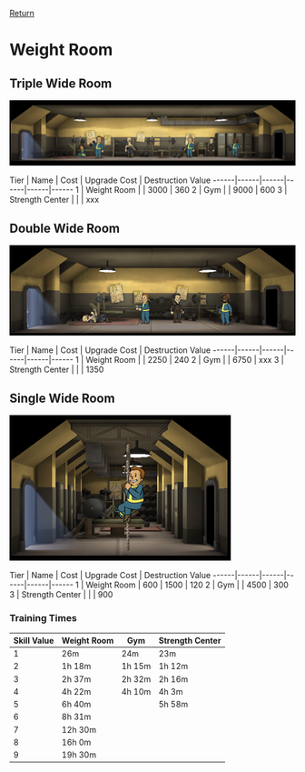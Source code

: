 [Return](../README.md)

Weight Room
===========

## Triple Wide Room

![Weight Room](t1images/tripleweightroom.jpg)

Tier | Name | Cost | Upgrade Cost | Destruction Value
------|------|------|------|------|------
1 | Weight Room | | 3000 | 360
2 | Gym | | 9000 | 600
3 | Strength Center | | | xxx

## Double Wide Room

![Weight Room](t1images/doubleweightroom.jpg)

Tier | Name | Cost | Upgrade Cost | Destruction Value
------|------|------|------|------|------
1 | Weight Room | | 2250 | 240
2 | Gym | | 6750 | xxx
3 | Strength Center | | | 1350

## Single Wide Room

![Strength Center](t3images/singlestrengthcenter.jpg)

Tier | Name | Cost | Upgrade Cost | Destruction Value
------|------|------|------|------|------
1 | Weight Room | 600 | 1500 | 120
2 | Gym | | 4500 | 300
3 | Strength Center | | | 900

### Training Times

Skill Value | Weight Room | Gym | Strength Center
------|------|------|------
1 | 26m | 24m | 23m
2 | 1h 18m | 1h 15m | 1h 12m
3 | 2h 37m | 2h 32m | 2h 16m
4 | 4h 22m | 4h 10m | 4h 3m
5 | 6h 40m | | 5h 58m
6 | 8h 31m | |
7 | 12h 30m | |
8 | 16h 0m | |
9 | 19h 30m | |
